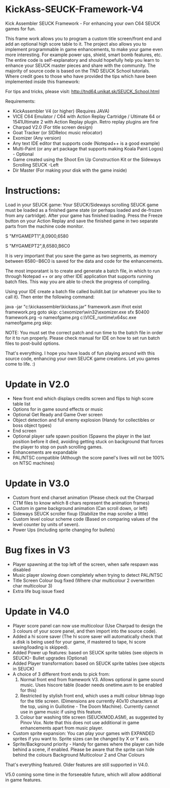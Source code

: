 # KickAss-SEUCK-Framework-V4
Kick Assembler SEUCK Framework - For enhancing your own C64 SEUCK games for fun. 

This frame work allows you to program a custom title screen/front end and add an optional high score table to it. The project also allows you to implement programmable in game enhancements, to make your game even more interesting. For example power ups, shield, smart bomb features, etc. The entire code is self-explanatory and should hopefully help you learn to enhance your SEUCK master pieces and share with the community. The majority of source code is based on the TND SEUCK School tutorials. Where credit goes to those who have provided the tips which have been implemented inside this framework:

For tips and tricks, please visit:
http://tnd64.unikat.sk/SEUCK_School.html

Requirements:

* KickAssembler V4 (or higher) (Requires JAVA)
* VICE C64 Emulator / C64 with Action Replay Cartridge / Ultimate 64 or 1541Ultimate 2 with Action Replay plugin. Retro replay plugins are fine
* Charpad V2.0 (For title screen design)
* Goat Tracker (or SIDReloc music relocator)
* Exomizer (Any version)
* Any text IDE editor that supports code (Notepad++ is a good example)
* Multi-Paint (or any art package that supports making Koala Paint Logos) - Optional
* Game created using the Shoot Em Up Construction Kit or the Sideways Scrolling SEUCK -Left
* Dir Master (For making your disk with the game inside)

# Instructions:

Load in your SEUCK game:
Your SEUCK/Sideways scrolling SEUCK game must be loaded as a finished game state (or perhaps loaded and de-frozen from any cartridge). After your game has finished loading. Press the Freeze button on your Action Replay and save the finished game in two separate parts from the machine code monitor. 

S "MYGAMEPT1",8,0900,6580

S "MYGAMEPT2",8,6580,B6C0

It is very important that you save the game as two segments, as memory between $6580-$B6C0 is saved for the data and code for the enhancements.

The most imporatant is to create and generate a batch file, in which to run through Notepad ++ or any other IDE application that supports running batch files. This way you are able to check the progress of compiling.

Using your IDE create a batch file called buildit.bat (or whatever you like to call it). Then enter the following command:

java -jar "c:\kickassembler\kickass.jar" framework.asm 
ifnot exist framework.prg goto skip:
c:\exomizer\win32\exomizer.exe sfx $0400 framework.prg -o nameofgame.prg
c:\VICE_runtime\x64sc.exe nameofgame.prg
skip:

NOTE: You must set the correct patch and run time to the batch file in order for it to run properly.  Please check manual for IDE on how to set run batch files to post-build options.

That's everything. I hope you have loads of fun playing around with this source code, enhancing your own SEUCK game creations. Let you games come to life. :)

# Update in V2.0 

* New front end which displays credits screen and flips to high score table list
* Options for in game sound effects or music 
* Optional Get Ready and Game Over screen
* Object detection and full enemy explosion (Handy for collectibles or boss object types)
* End screen
* Optional player safe spawn position (Spawns the player in the last position before  it died, avoiding getting stuck on background that forces the player to stop on push scrolling games. 
* Enhancements are expandable
* PAL/NTSC compatible (Although the score panel's lives will not be 100% on NTSC machines)

# Update in V3.0

* Custom front end charset animation (Please check out the Charpad CTM files to know which 8 chars represent the animation frames)
* Custom in game background animation (Can scroll down, or left) 
* Sideways SEUCK scroller fixup (Stabilize the map scroller a little)
* Custom level colour scheme code (Based on comparing values of the level counter by units of seven).
* Power Ups (including sprite changing for bullets)

# Bug fixes in V3

* Player spawning at the top left of the screen, when safe respawn was disabled
* Music player slowing down completely when trying to detect PAL/NTSC 
* Title Screen Colour bug fixed (Where char multicolour 2 overwritten char multicolour 3)
* Extra life bug issue fixed

# Update in V4.0

* Player score panel can now use multicolour (Use Charpad to design the 3 colours of your score panel, and then import into the source code).
* Added a hi score saver (The hi score saver will automatically check that a disk is being used for your game, if mastered to tape, hi score saving/loading is skipped).
* Added Power up features: based on SEUCK sprite tables (see objects in SEUCK)- Bullet upgrades (Optional)
* Added Player transformation: based on SEUCK sprite tables (see objects in SEUCK)
* A choice of 3 different front ends to pick from:
  1. Normal front end from framework V3. Allows optional in game sound music. Uses hiscore table (loader needs onetime.asm to be enabled for this)
  2. Restricted by stylish front end, which uses a multi colour bitmap logo for the title screen. (Dimensions are currently 40x10 characters at the top, using in Guillotine - The Doom Machine). Currently cannot use in game music if using this feature.
  3. Colour bar washing title screen (SEUCKMOD.ASM), as suggested by Pinov Vox. Note that this does not use additional in game enhancements apart from music player.
* Custom sprite expansion: You can play your games with EXPANDED sprites if you want to. Sprite sizes can be changed by X or Y axis.
* Sprite/Background priority - Handy for games where the player can hide behind a scene, if enabled. Please be aware that the sprite can hide behind the colours Background Multicolour 2 and Char Colours

That's everything featured. Older features are still supported in V4.0.

V5.0 coming some time in the forseeable future, which will allow additional in game features.


